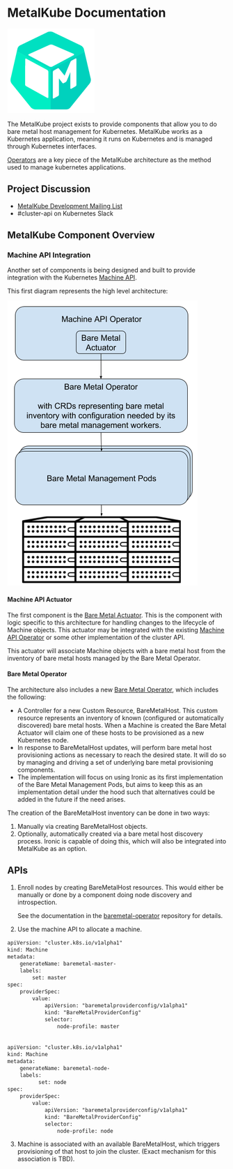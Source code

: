 # MetalKube Documentation

![MetalKube Logo](images/metalkube.png)

The MetalKube project exists to provide components that allow you to do bare
metal host management for Kubernetes.  MetalKube works as a Kubernetes
application, meaning it runs on Kubernetes and is managed through Kubernetes
interfaces.

[Operators](https://github.com/operator-framework/operator-sdk) are a key piece
of the MetalKube architecture as the method used to manage kubernetes
applications.

## Project Discussion

* [MetalKube Development Mailing List](https://groups.google.com/forum/#!forum/metalkube-dev)
* #cluster-api on Kubernetes Slack

## MetalKube Component Overview

### Machine API Integration

Another set of components is being designed and built to provide integration
with the Kubernetes [Machine
API](https://github.com/kubernetes-sigs/cluster-api).

This first diagram represents the high level architecture:

![High Level Architecture](images/high-level-arch.png)

#### Machine API Actuator

The first component is the [Bare Metal
Actuator](https://github.com/metalkube/cluster-api-provider-bare-metal).  This
is the component with logic specific to this architecture for handling changes
to the lifecycle of Machine objects.  This actuator may be integrated with the
existing [Machine API
Operator](https://github.com/openshift/machine-api-operator) or some other
implementation of the cluster API.

This actuator will associate Machine objects with a bare metal host from the
inventory of bare metal hosts managed by the Bare Metal Operator.

#### Bare Metal Operator

The architecture also includes a new [Bare Metal
Operator](https://github.com/metalkube/bare-metal-operator), which includes the
following:

* A Controller for a new Custom Resource, BareMetalHost.  This custom resource
  represents an inventory of known (configured or automatically discovered)
  bare metal hosts.  When a Machine is created the Bare Metal Actuator will
  claim one of these hosts to be provisioned as a new Kubernetes node.
* In response to BareMetalHost updates, will perform bare metal host
  provisioning actions as necessary to reach the desired state.  It will do so
  by managing and driving a set of underlying bare metal provisioning
  components.
* The implementation will focus on using Ironic as its first implementation of
  the Bare Metal Management Pods, but aims to keep this as an implementation
  detail under the hood such that alternatives could be added in the future if
  the need arises.

The creation of the BareMetalHost inventory can be done in two ways:

1. Manually via creating BareMetalHost objects.
2. Optionally, automatically created via a bare metal host discovery process.
   Ironic is capable of doing this, which will also be integrated into
   MetalKube as an option.

## APIs

1. Enroll nodes by creating BareMetalHost resources.  This would either be
   manually or done by a component doing node discovery and introspection.

   See the documentation in the
   [baremetal-operator](https://github.com/metalkube/baremetal-operator/blob/master/docs/api.md) repository for details.

2. Use the machine API to allocate a machine.

```
apiVersion: "cluster.k8s.io/v1alpha1"
kind: Machine
metadata:
    generateName: baremetal-master-
    labels:
        set: master
spec:
    providerSpec:
        value:
            apiVersion: "baremetalproviderconfig/v1alpha1"
            kind: "BareMetalProviderConfig"
            selector:
                node-profile: master


apiVersion: "cluster.k8s.io/v1alpha1"
kind: Machine
metadata:
    generateName: baremetal-node-
    labels:
          set: node
spec:
    providerSpec:
        value:
            apiVersion: "baremetalproviderconfig/v1alpha1"
            kind: "BareMetalProviderConfig"
            selector:
                node-profile: node
```

3. Machine is associated with an available BareMetalHost, which triggers
   provisioning of that host to join the cluster.  (Exact mechanism for this
   association is TBD).
